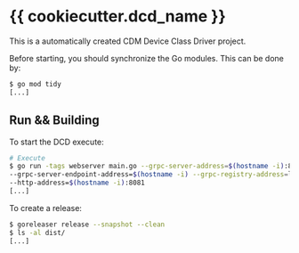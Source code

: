 # {{ cookiecutter.dcd_name }}

This is a automatically created CDM Device Class Driver project.

Before starting, you should synchronize the Go modules. This can be done by:

```bash
$ go mod tidy
[...]
```

## Run && Building

To start the DCD execute:

```bash
# Execute
$ go run -tags webserver main.go --grpc-server-address=$(hostname -i):8080 \
--grpc-server-endpoint-address=$(hostname -i) --grpc-registry-address=localhost:50051 \
--http-address=$(hostname -i):8081
[...]
```

To create a release:

```bash
$ goreleaser release --snapshot --clean
$ ls -al dist/
[...]
```
